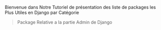 Bienvenue dans Notre Tutoriel de présentation des liste de packages les Plus Utiles en Django par Catégorie 
> Package Relative a la partie Admin de Django
